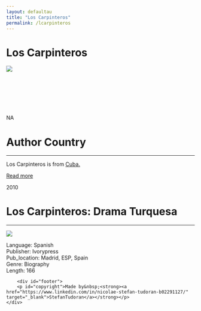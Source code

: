 ```yaml
---
layout: defaultau
title: "Los Carpinteros"
permalink: /lcarpinteros
---
```

<!-- partial:index.partial.html -->
<div class="content">
    <h1>Los Carpinteros</h1>
    <div class="quote">
        <div><img src="https://t4.ftcdn.net/jpg/03/40/12/49/360_F_340124934_bz3pQTLrdFpH92ekknuaTHy8JuXgG7fi.jpg" class="logo"></div>
    </div>
    <div class="timeline">
        <div style="padding-bottom:100px;"></div>
        <div class="block">
            <div class="date right"><p class="right"> NA </p></div>
            <div class="dot"></div>
            <div class="left first">
            <div class="author_country">
                <h1>Author Country</h1><hr>
          <div class="aclocation">  <p>Los Carpinteros is from <a href="http://localhost:4000/14">Cuba.</a></p></div>
              <div class="acreadmore">  <a href="#" target="_blank">Read more</a></div>
            </div>
            </div>
        </div>
       <div class="block">
            <div class="date left"><p class="left">2010</p></div>
            <div class="dot"></div>
            <div class="right">
                <h1>Los Carpinteros: Drama Turquesa</h1><hr>
                <p><img src="https://www.ivorypress.com/wp-content/uploads/2016/12/LosCarpinterosDramaTurquesaportada01web-768x487.jpg"></p>
                <p>Language: Spanish<br/>
                Publisher: Ivorypress<br/>
                Pub_location: Madrid, ESP, Spain<br/>
                Genre: Biography<br/>
                Length: 166</p>
            </div>
        </div>

        <div id="footer">
        <p id="copyright">Made by&nbsp;<strong><a href="https://www.linkedin.com/in/nicolae-stefan-tudoran-b02291127/" target="_blank">StefanTudoran</a></strong></p>
    </div>
</div>
<!-- partial -->
  <script src='https://cdnjs.cloudflare.com/ajax/libs/jquery/3.1.1/jquery.min.js'></script><script  src="assets/js/authorscript.js"></script>

